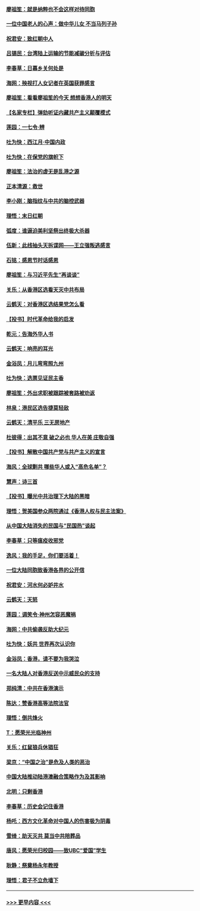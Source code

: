 #### [廖祖笙：就是纳粹也不会这样对待同胞](../pages/nsc993/n11697658.md?t=12040411) 
#### [一位中国老人的心声：做中华儿女 不当马列子孙](../pages/nsc993/n11697525.md?t=12040411) 
#### [祝君安：致红朝中人](../pages/nsc993/n11697518.md?t=12040411) 
#### [吕锡民：台湾陆上运输的节能减碳分析与评估](../pages/nsc993/n11694983.md?t=12040411) 
#### [李春草：日暮乡关何处是](../pages/nsc993/n11694805.md?t=12040411) 
#### [海网：殃视打人女记者在英国获罪感言](../pages/nsc993/n11693832.md?t=12040411) 
#### [廖祖笙：看看廖祖笙的今天 想想香港人的明天](../pages/nsc993/n11693707.md?t=12040411) 
#### [【名家专栏】弹劾听证内藏共产主义颠覆模式](../pages/nsc993/n11693563.md?t=12040411) 
#### [莲园：一七令‧辨](../pages/nsc993/n11692558.md?t=12040411) 
#### [吐为快：西江月·中国内政](../pages/nsc993/n11692071.md?t=12040411) 
#### [吐为快：在保党的旗帜下](../pages/nsc993/n11691188.md?t=12040411) 
#### [廖祖笙：法治的虚无是乱港之源](../pages/nsc993/n11690605.md?t=12040411) 
#### [正本清源：救世](../pages/nsc993/n11689134.md?t=12040411) 
#### [李小刚：脑指纹与中共的脑控武器](../pages/nsc993/n11688900.md?t=12040411) 
#### [理悟：末日红朝](../pages/nsc993/n11688829.md?t=12040411) 
#### [弧度：谁逼迫美利坚祭出终极大杀器](../pages/nsc993/n11688735.md?t=12040411) 
#### [伍新：此线抽头天拆谍网——王立强叛逃感言](../pages/nsc993/n11687981.md?t=12040411) 
#### [石铭：感恩节时话感恩](../pages/nsc993/n11687568.md?t=12040411) 
#### [廖祖笙：与习近平先生“再谈谈”](../pages/nsc993/n11687005.md?t=12040411) 
#### [关乐：从香港区选看天灭中共布局](../pages/nsc993/n11686647.md?t=12040411) 
#### [云鹤天：对香港区选结果党怎么看](../pages/nsc993/n11686216.md?t=12040411) 
#### [【投书】时代革命给我的启发](../pages/nsc993/n11684287.md?t=12040411) 
#### [乾元：告海外华人书](../pages/nsc993/n11684044.md?t=12040411) 
#### [云鹤天：响亮的耳光](../pages/nsc993/n11684254.md?t=12040411) 
#### [金浴凤：月儿弯弯照九州](../pages/nsc993/n11684231.md?t=12040411) 
#### [吐为快：选票见证民主香](../pages/nsc993/n11684206.md?t=12040411) 
#### [廖祖笙：外出求职被跟踪被套路被劝返](../pages/nsc993/n11683874.md?t=12040411) 
#### [林泉：港民区选告捷莫轻敌](../pages/nsc993/n11683930.md?t=12040411) 
#### [云鹤天：清平乐 三无房地产](../pages/nsc993/n11681521.md?t=12040411) 
#### [杜彼得：出其不意 破之必也 华人在美 庄敬自强](../pages/nsc993/n11679554.md?t=12040411) 
#### [【投书】解散中国共产党与共产主义的宣言](../pages/nsc993/n11679177.md?t=12040411) 
#### [海风：全球剿共 哪些华人或入“高危名单”？](../pages/nsc993/n11678617.md?t=12040411) 
#### [慧声：诗三首](../pages/nsc993/n11678848.md?t=12040411) 
#### [【投书】曝光中共治理下大陆的黑暗](../pages/nsc993/n11678674.md?t=12040411) 
#### [理悟：贺美国参众两院通过《香港人权与民主法案》](../pages/nsc993/n11678104.md?t=12040411) 
#### [从中国大陆消失的民国与“民国热”谈起](../pages/nsc993/n11678075.md?t=12040411) 
#### [李春草：只等瘟疫收邪党](../pages/nsc993/n11677308.md?t=12040411) 
#### [逸风：我的手足，你们要活着！](../pages/nsc993/n11676352.md?t=12040411) 
#### [一位大陆同胞致香港各界的公开信](../pages/nsc993/n11675761.md?t=12040411) 
#### [祝君安：河水何必妒井水](../pages/nsc993/n11675746.md?t=12040411) 
#### [云鹤天：天怒](../pages/nsc993/n11675718.md?t=12040411) 
#### [莲园：调笑令‧神州怎容恶魔祸](../pages/nsc993/n11675648.md?t=12040411) 
#### [海网：中共偷袭反助大纪元](../pages/nsc993/n11673515.md?t=12040411) 
#### [吐为快：妖共 世界再次认识你](../pages/nsc993/n11673506.md?t=12040411) 
#### [金浴凤：香港，请不要为我哭泣](../pages/nsc993/n11673248.md?t=12040411) 
#### [一名大陆人对香港反送中示威民众的支持](../pages/nsc993/n11672615.md?t=12040411) 
#### [郑纯清：中共在香港演示](../pages/nsc993/n11670539.md?t=12040411) 
#### [陈达：赞香港高等法院法官](../pages/nsc993/n11669542.md?t=12040411) 
#### [理悟：倒共烽火](../pages/nsc993/n11668844.md?t=12040411) 
#### [T：愿荣光光临神州](../pages/nsc993/n11668421.md?t=12040411) 
#### [关乐：红鼠狼兵休猖狂](../pages/nsc993/n11668378.md?t=12040411) 
#### [梁京：“中国之治”是危及人类的恶治](../pages/nsc993/n11668328.md?t=12040411) 
#### [中国大陆推动陆港澳融合策略作为及其影响](../pages/nsc993/n11668157.md?t=12040411) 
#### [北明：只剩香港](../pages/nsc993/n11668002.md?t=12040411) 
#### [李春草：历史会记住香港](../pages/nsc993/n11667927.md?t=12040411) 
#### [杨吒：西方文化革命对中国人的伤害极为阴毒](../pages/nsc993/n11664521.md?t=12040411) 
#### [雪绮：助天灭共 莫当中共陪葬品](../pages/nsc993/n11662650.md?t=12040411) 
#### [唐风：愿荣光归校园——致UBC“爱国”学生](../pages/nsc993/n11662194.md?t=12040411) 
#### [耿静：祭奠杨永年教授](../pages/nsc993/n11662514.md?t=12040411) 
#### [理悟：君子不立危墙下](../pages/nsc993/n11662172.md?t=12040411) 

----
#### [ >>> 更早内容 <<< ](../indexes/nsc993-earlier.md)
